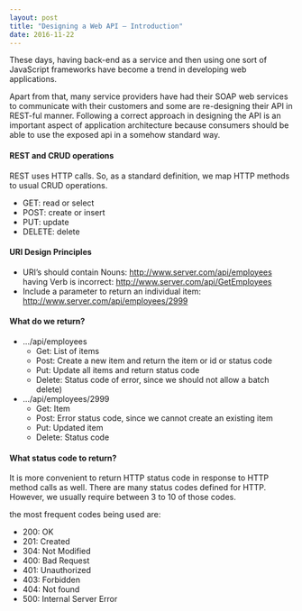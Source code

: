 ```yaml
---
layout: post
title: "Designing a Web API – Introduction"
date: 2016-11-22
---
```


These days, having back-end as a service and then using one sort of JavaScript frameworks have become a trend in developing web applications.

Apart from that, many service providers have had their SOAP web services to communicate with their customers and some are re-designing their API in REST-ful manner. Following a correct approach in designing the API is an important aspect of application architecture because consumers should be able to use the exposed api in a somehow standard way.
<!--more-->
#### REST and CRUD operations

REST uses HTTP calls. So, as a standard definition, we map HTTP methods to usual CRUD operations.

* GET:    read or select
* POST:     create or insert
* PUT:    update
* DELETE:    delete

#### URI Design Principles

* URI’s should contain Nouns: http://www.server.com/api/employees
having Verb is incorrect: http://www.server.com/api/GetEmployees
* Include a parameter to return an individual item: http://www.server.com/api/employees/2999

#### What do we return?

* .../api/employees
  * Get:    List of items
  * Post:    Create a new item and return the item or id or status code
  * Put:    Update all items and return status code
  * Delete:    Status code of error, since we should not allow a batch delete)
* …/api/employees/2999
  * Get:    Item
  * Post:    Error status code, since we cannot create an existing item
  * Put:    Updated item
  * Delete:    Status code

#### What status code to return?

It is more convenient to return HTTP status code in response to HTTP method calls as well. There are many status codes defined for HTTP. However, we usually require between 3 to 10 of those codes.

the most frequent codes being used are:

* 200: OK
* 201: Created
* 304: Not Modified
* 400: Bad Request
* 401: Unauthorized
* 403: Forbidden
* 404: Not found
* 500: Internal Server Error
